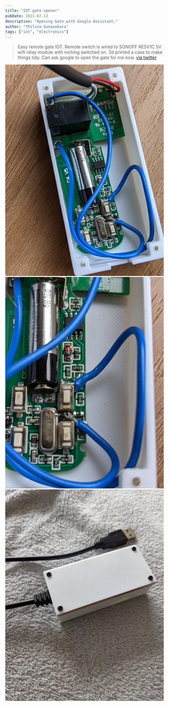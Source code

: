 ```yaml
---
title: "IOT gate opener"
pubDate: 2021-07-13
description: "Opening Gate with Google Assistant."
author: "Thilina Gunasekara"
tags: ["iot", "electronics"]
---
```


> Easy remote gate IOT. Remote switch is wired to SONOFF RE5V1C  5V wifi relay module with inching switched on. 3d printed a case to make things tidy. Can ask google to open the gate for me now.
[via twitter](https://twitter.com/thilinag/status/1414831105362907139)

![RE5V1C connected to the remote](./assets/E6J9XZZVEAEiDmN.jpeg)
![hardwired to the push switch](./assets/E6J9YLqVkBcM5Qb.jpeg)
![3d printed case](./assets/E6J9ZDnVkA0SReX.jpeg)